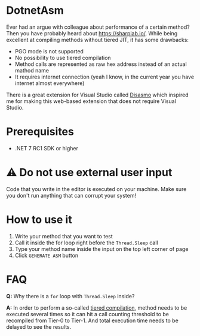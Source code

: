 # DotnetAsm
Ever had an argue with colleague about performance of a certain method? Then you have probably heard about https://sharplab.io/. While being excellent at compiling methods without tiered JIT, it has some drawbacks:
- PGO mode is not supported
- No possibility to use tiered compilation
- Method calls are represented as raw hex address instead of an actual mathod name
- It requires internet connection (yeah I know, in the current year you have internet almost everywhere)

There is a great extension for Visual Studio called [Disasmo](https://github.com/EgorBo/Disasmo) which inspired me for making this web-based extension that does not require Visual Studio.

# Prerequisites
- .NET 7 RC1 SDK or higher

# :warning: **Do not use external user input**
Code that you write in the editor is executed on your machine. Make sure you don't run anything that can corrupt your system!

# How to use it
1. Write your method that you want to test
2. Call it inside the for loop right before the `Thread.Sleep` call
3. Type your method name inside the input on the top left corner of page
4. Click `GENERATE ASM` button

# FAQ
**Q:** Why there is a `for` loop with `Thread.Sleep` inside?

**A:** In order to perform a so-called [tiered compilation](https://github.com/dotnet/runtime/blob/main/docs/design/coreclr/jit/ryujit-tutorial.md#execution-environment--external-interface), method needs to be executed several times so it can hit a call counting threshold to be recompiled from Tier-0 to Tier-1. And total execution time needs to be delayed to see the results.
